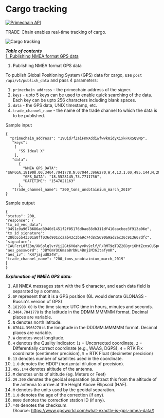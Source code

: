 # Cargo tracking

[![Primechain API](https://img.shields.io/badge/Built%20by-Primechain-blue.svg)](http://www.primechaintech.com/)

TRADE-Chain enables real-time tracking of cargo.

![Cargo tracking](http://www.primechaintech.com/img/api_documentation/cargo.jpg)

***Table of contents***   
[1. Publishing NMEA format GPS data](#1-publishing-nmea-format-gps-data)   


1. Publishing NMEA format GPS data

To publish Global Positioning System (GPS) data for cargo, use `post /api/v1/publish_data` and pass 4 parameters:

1. `primechain_address` - the primechain address of the signer.
2. `keys` - upto 5 keys can be used to enable quick searching of the data. Each key can be upto 256 characters including blank spaces.
3. `data` - the GPS data, UNIX timestamp, etc.
4. `trade_channel_name` - the name of the trade channel to which the data is to be published.

Sample input
```
{
  "primechain_address": "1VUid7fZaiFnNXddiwfwvk8idyXixkFKRSQvMp",
   "keys": 
    [
      "SS Ideal X"
    ],
   "data": 
      {
        "NMEA_GPS_DATA": "$GPGGA,181908.00,3404.7041778,N,07044.3966270,W,4,13,1.00,495.144,M,29.200,M,0.10,0000*40",
        "GPS_DATA": "18.5528145,73.7711756",
        "DATETIME": "1547821163"      
      },
   "trade_channel_name": "200_tons_unobtainium_march_2019"
}
```
Sample output
```
{
"status": 200,
"response": {
"tx_id_enc_data": "3491c0a9678686ad8940d1451f2f05176dbae88db311df410aacbee3f913a06e",
"tx_id_signature": "280b55b43301a0ff036d901ccaab43c3ba9c74d8c5690a9ad2ec30c913607dfc",
"signature": "IAUFcrLOfZ3n/XNSolqlvrVii2Gt6VOahyvRv9clf/F/RMT9qTOZ26Dg+i6MtZcnsOUSpoG6Y5qmUcMRR7iuSKU=",
"aes_password": "3BY6mYQC6mza8rbNL4BnjiM36ItafymK",
"aes_iv": "K47jajud824W",
"trade_channel_name": "200_tons_unobtainium_march_2019"
}
}
```

***Explanation of NMEA GPS data:***
1. All NMEA messages start with the $ character, and each data field is separated by a comma.
2. `GP` represent that it is a GPS position (GL would denote GLONASS - Russia's version of GPS)
3. `181908.00` is the time stamp: UTC time in hours, minutes and seconds.
4. `3404.7041778` is the latitude in the DDMM.MMMMM format. Decimal places are variable.
5. `N` denotes north latitude.
6. `07044.3966270` is the longitude in the DDDMM.MMMMM format. Decimal places are variable.
7. `W` denotes west longitude.
8. `4` denotes the Quality Indicator: (`1` = Uncorrected coordinate, `2` = Differentially correct coordinate (e.g., WAAS, DGPS), `4` = RTK Fix coordinate (centimeter precision), `5` = RTK Float (decimeter precision)
9. `13` denotes number of satellites used in the coordinate.
10. `1.0` denotes the HDOP (horizontal dilution of precision).
11. `495.144` denotes altitude of the antenna.
12. `M` denotes units of altitude (eg. Meters or Feet)
13. `29.200` denotes the geoidal separation (subtract this from the altitude of the antenna to arrive at the Height Above Ellipsoid (HAE).
14. `M` denotes the units used by the geoidal separation.
15. `1.0` denotes the age of the correction (if any).
16. `0000` denotes the correction station ID (if any).
17. `*40` denotes the checksum.   
(Source: https://www.gpsworld.com/what-exactly-is-gps-nmea-data/)

